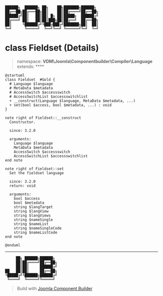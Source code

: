 ```
██████╗  ██████╗ ██╗    ██╗███████╗██████╗
██╔══██╗██╔═══██╗██║    ██║██╔════╝██╔══██╗
██████╔╝██║   ██║██║ █╗ ██║█████╗  ██████╔╝
██╔═══╝ ██║   ██║██║███╗██║██╔══╝  ██╔══██╗
██║     ╚██████╔╝╚███╔███╔╝███████╗██║  ██║
╚═╝      ╚═════╝  ╚══╝╚══╝ ╚══════╝╚═╝  ╚═╝
```
# class Fieldset (Details)
> namespace: **VDM\Joomla\Componentbuilder\Compiler\Language**
> extends: ****
```uml
@startuml
class Fieldset  #Gold {
  # Language $language
  # MetaData $metadata
  # AccessSwitch $accessswitch
  # AccessSwitchList $accessswitchlist
  + __construct(Language $language, MetaData $metadata, ...)
  + set(bool $access, bool $metadata, ...) : void
}

note right of Fieldset::__construct
  Constructor.

  since: 3.2.0
  
  arguments:
    Language $language
    MetaData $metadata
    AccessSwitch $accessswitch
    AccessSwitchList $accessswitchlist
end note

note right of Fieldset::set
  Set the fieldset language

  since: 3.2.0
  return: void
  
  arguments:
    bool $access
    bool $metadata
    string $langTarget
    string $langView
    string $langViews
    string $nameSingle
    string $nameList
    string $nameSingleCode
    string $nameListCode
end note
 
@enduml
```

---
```
     ██╗ ██████╗██████╗
     ██║██╔════╝██╔══██╗
     ██║██║     ██████╔╝
██   ██║██║     ██╔══██╗
╚█████╔╝╚██████╗██████╔╝
 ╚════╝  ╚═════╝╚═════╝
```
> Build with [Joomla Component Builder](https://git.vdm.dev/joomla/Component-Builder)

